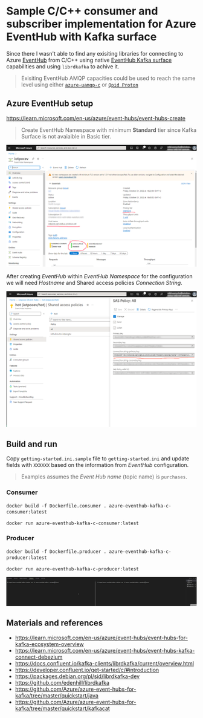 # Sample C/C++ consumer and subscriber implementation for Azure EventHub with Kafka surface

Since there I wasn't able to find any exisiting libraries for connecting to Azure [EventHub](https://learn.microsoft.com/en-us/azure/event-hubs/) from C/C++ using native [EventHub Kafka surface](https://learn.microsoft.com/en-us/azure/event-hubs/event-hubs-for-kafka-ecosystem-overview) capabilities and using `librdkafka` to achive it. 

> Exisiting EventHub AMQP capacities could be used to reach the same level using either [`azure-uamqp-c`](https://github.com/Azure/azure-uamqp-c) or [`Qpid Proton`](https://qpid.apache.org/proton/index.html)

## Azure EventHub setup

https://learn.microsoft.com/en-us/azure/event-hubs/event-hubs-create

> Create EventHub Namespace with minimum **Standard** tier since Kafka Surface is not avaiaible in Basic tier.

![EventHub Namespace](./imgs/eventhub_namespace.png)

After creating *EventHub* within *EventHub Namespace* for the configuration we will need *Hostname* and Shared access policies *Connection String*.


![EventHub](./imgs/eventhub.png)

## Build and run

Copy `getting-started.ini.sample` file to `getting-started.ini` and update fields with `XXXXXX` based on the information from *EventHub* configuration.

> Examples assumes the *Event Hub name* (topic name) is `purchases`.

### Consumer

```
docker build -f Dockerfile.consumer . azure-eventhub-kafka-c-consumer:latest
```

```
docker run azure-eventhub-kafka-c-consumer:latest
```

### Producer
```
docker build -f Dockerfile.producer . azure-eventhub-kafka-c-producer:latest
```

```
docker run azure-eventhub-kafka-c-producer:latest
```

![Animation](./imgs/animation.gif)

## Materials and references

* https://learn.microsoft.com/en-us/azure/event-hubs/event-hubs-for-kafka-ecosystem-overview
* https://learn.microsoft.com/en-us/azure/event-hubs/event-hubs-kafka-connect-debezium
* https://docs.confluent.io/kafka-clients/librdkafka/current/overview.html
* https://developer.confluent.io/get-started/c/#introduction
* https://packages.debian.org/pl/sid/librdkafka-dev
* https://github.com/edenhill/librdkafka
* https://github.com/Azure/azure-event-hubs-for-kafka/tree/master/quickstart/java
* https://github.com/Azure/azure-event-hubs-for-kafka/tree/master/quickstart/kafkacat